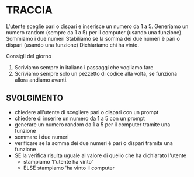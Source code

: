 # TRACCIA
L'utente sceglie pari o dispari e inserisce un numero da 1 a 5.
Generiamo un numero random (sempre da 1 a 5) per il computer (usando una funzione).
Sommiamo i due numeri
Stabiliamo se la somma dei due numeri è pari o dispari (usando una funzione)
Dichiariamo chi ha vinto.

Consigli del giorno
1. Scriviamo sempre in italiano i passaggi che vogliamo fare
2. Scriviamo sempre solo un pezzetto di codice alla volta, se funziona allora andiamo avanti.

## SVOLGIMENTO

- chiedere all'utente di scegliere pari o dispari con un prompt
- chiedere di inserire un numero da 1 a 5 con un prompt
- generare un numero random da 1 a 5 per il computer tramite una funzione
- sommare i due numeri
- verificare se la somma dei due numeri è pari o dispari tramite una funzione
- SE la verifica risulta uguale al valore di quello che ha dichiarato l'utente
    - stampiamo 'l'utente ha vinto'
    - ELSE stampiamo 'ha vinto il computer

